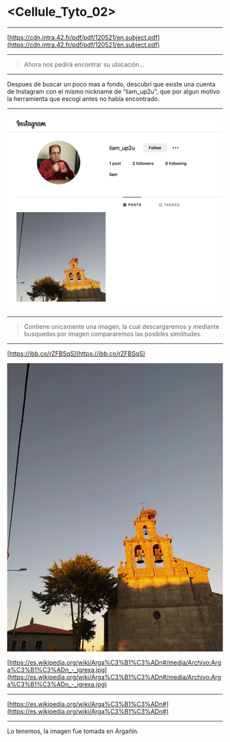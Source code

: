 # <Cellule_Tyto_02>

---

[https://cdn.intra.42.fr/pdf/pdf/120521/en.subject.pdf](https://cdn.intra.42.fr/pdf/pdf/120521/en.subject.pdf)

---

> Ahora nos pedirá encontrar su ubicación…
> 

---

Despues de buscar un poco mas a fondo, descubrí que existe una cuenta de Instagram con el mismo nickname de “liam_up2u”, que por algun motivo la herramienta que escogí antes no había encontrado.

---

![Screen Shot 2024-01-16 at 12.57.29 PM.png](Cellule_Tyto_02%20ed8adc953ea34a82a9423cc7dfa791d7/Screen_Shot_2024-01-16_at_12.57.29_PM.png)

---

> Contiene unicamente una imagen, la cual descargaremos y mediante busquedas por imagen compararemos las posibles similitudes.
> 

---

[https://ibb.co/rZFBSqS](https://ibb.co/rZFBSqS)

![photo.jpeg](Cellule_Tyto_02%20ed8adc953ea34a82a9423cc7dfa791d7/photo.jpeg)

[https://es.wikipedia.org/wiki/Arga%C3%B1%C3%ADn#/media/Archivo:Arga%C3%B1%C3%ADn_-_igrexa.jpg](https://es.wikipedia.org/wiki/Arga%C3%B1%C3%ADn#/media/Archivo:Arga%C3%B1%C3%ADn_-_igrexa.jpg)

---

[https://es.wikipedia.org/wiki/Arga%C3%B1%C3%ADn#](https://es.wikipedia.org/wiki/Arga%C3%B1%C3%ADn#)

---

Lo tenemos, la imagen fue tomada en Argañín.